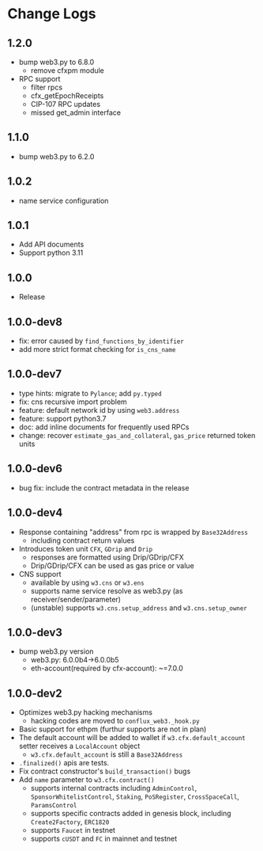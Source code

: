# Change Logs

## 1.2.0

* bump web3.py to 6.8.0
  * remove cfxpm module
* RPC support
  * filter rpcs
  * cfx_getEpochReceipts
  * CIP-107 RPC updates
  * missed get_admin interface

## 1.1.0

* bump web3.py to 6.2.0

## 1.0.2

* name service configuration

## 1.0.1

* Add API documents
* Support python 3.11

## 1.0.0

* Release

## 1.0.0-dev8

* fix: error caused by `find_functions_by_identifier`
* add more strict format checking for `is_cns_name`

## 1.0.0-dev7

* type hints: migrate to `Pylance`; add `py.typed`
* fix: cns recursive import problem
* feature: default network id by using `web3.address`
* feature: support python3.7
* doc: add inline documents for frequently used RPCs
* change: recover `estimate_gas_and_collateral`, `gas_price` returned token units

## 1.0.0-dev6

* bug fix: include the contract metadata in the release

## 1.0.0-dev4

* Response containing "address" from rpc is wrapped by `Base32Address`
  * including contract return values
* Introduces token unit `CFX`, `GDrip` and `Drip`
  * responses are formatted using Drip/GDrip/CFX
  * Drip/GDrip/CFX can be used as gas price or value
* CNS support
  * available by using `w3.cns` or `w3.ens`
  * supports name service resolve as web3.py (as receiver/sender/parameter)
  * (unstable) supports `w3.cns.setup_address` and `w3.cns.setup_owner`

## 1.0.0-dev3

* bump web3.py version
  * web3.py: 6.0.0b4->6.0.0b5
  * eth-account(required by cfx-account): ~=7.0.0

## 1.0.0-dev2

* Optimizes web3.py hacking mechanisms
  * hacking codes are moved to `conflux_web3._hook.py`
* Basic support for ethpm (furthur supports are not in plan)
* The default account will be added to wallet if `w3.cfx.default_account` setter receives a `LocalAccount` object
  * `w3.cfx.default_account` is still a `Base32Address`
* `.finalized()` apis are tests.
* Fix contract constructor's `build_transaction()` bugs
* Add `name` parameter to `w3.cfx.contract()`
  * supports internal contracts including `AdminControl`, `SponsorWhitelistControl`, `Staking`, `PoSRegister`, `CrossSpaceCall`, `ParamsControl`
  * supports specific contracts added in genesis block, including `Create2Factory`, `ERC1820`
  * supports `Faucet` in testnet
  * supports `cUSDT` and `FC` in mainnet and testnet
